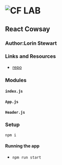 ![CF](http://i.imgur.com/7v5ASc8.png) LAB
=================================================

## React Cowsay

### Author:Lorin Stewart

### Links and Resources
* [repo](https://github.com/L-Stewart/lab26-react-401n12)

### Modules
#### `index.js`
#### `App.js`
#### `Header.js`
   


### Setup
`npm i`

#### Running the app
* `npm run start`